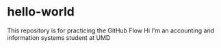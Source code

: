 # hello-world
This repository is for practicing the GitHub Flow
Hi I'm an accounting and information systems student at UMD
